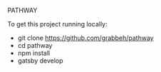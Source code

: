 PATHWAY

To get this project running locally:

- git clone https://github.com/grabbeh/pathway
- cd pathway
- npm install
- gatsby develop
